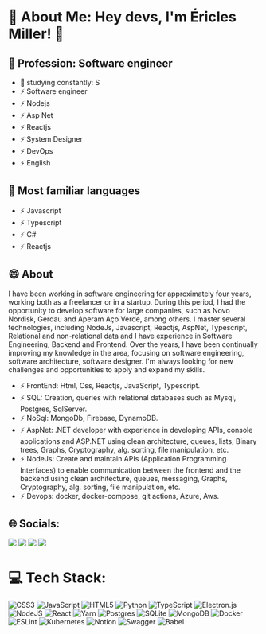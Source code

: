 # 💫 About Me: Hey devs, I'm Éricles Miller! 👋

## 🔭 Profession: Software engineer
- 🌱 studying constantly: S
- ⚡ Software engineer 
- ⚡ Nodejs
- ⚡ Asp Net 
- ⚡ Reactjs
- ⚡ System Designer
- ⚡ DevOps
- ⚡ English
  
## 👯 Most familiar languages
- ⚡ Javascript
- ⚡ Typescript
- ⚡ C#
- ⚡ Reactjs
  
## 😄 About
I have been working in software engineering for approximately four years, working both as a freelancer or in a startup. During this period, I had the opportunity to develop software for large companies, such as Novo Nordisk, Gerdau and Aperam Aço Verde, among others. I master several technologies, including NodeJs, Javascript, Reactjs, AspNet, Typescript, Relational and non-relational data and I have experience in Software Engineering, Backend and Frontend. Over the years, I have been continually improving my knowledge in the area, focusing on software engineering, software architecture, software designer. I'm always looking for new challenges and opportunities to apply and expand my skills.
  
- ⚡ FrontEnd: Html, Css, Reactjs, JavaScript, Typescript.
- ⚡ SQL: Creation, queries with relational databases such as Mysql, Postgres, SqlServer.
- ⚡ NoSql: MongoDb, Firebase, DynamoDB.
- ⚡ AspNet: .NET developer with experience in developing APIs, console applications and ASP.NET using clean architecture, queues, lists, Binary trees, Graphs, Cryptography, alg. sorting, file manipulation, etc.
- ⚡ NodeJs: Create and maintain APIs (Application Programming Interfaces) to enable communication between the frontend and the backend using clean architecture, queues, messaging, Graphs, Cryptography, alg. sorting, file manipulation, etc.
- ⚡ Devops: docker, docker-compose, git actions, Azure, Aws.

## 🌐 Socials:
<div> 
  <a href="https://instagram.com/ericlesmiller.diasbarbosa/" target="_blank"><img src="https://img.shields.io/badge/-Instagram-%23E4405F?style=for-the-badge&logo=instagram&logoColor=white" target="_blank"></a>
 <a href="https://discord.gg/85dbpvHg" target="_blank"><img src="https://img.shields.io/badge/Discord-7289DA?style=for-the-badge&logo=discord&logoColor=white" target="_blank"></a> 
  <a href = "ericlesmiller.eng.sis@gmail.com"><img src="https://img.shields.io/badge/-Gmail-%23333?style=for-the-badge&logo=gmail&logoColor=white" target="_blank"></a>
  <a href="https://www.linkedin.com/in/ericles-miller" target="_blank"><img src="https://img.shields.io/badge/-LinkedIn-%230077B5?style=for-the-badge&logo=linkedin&logoColor=white" target="_blank"></a> 
</div>

# 💻 Tech Stack:
![CSS3](https://img.shields.io/badge/css3-%231572B6.svg?style=for-the-badge&logo=css3&logoColor=white) ![JavaScript](https://img.shields.io/badge/javascript-%23323330.svg?style=for-the-badge&logo=javascript&logoColor=%23F7DF1E) ![HTML5](https://img.shields.io/badge/html5-%23E34F26.svg?style=for-the-badge&logo=html5&logoColor=white) ![Python](https://img.shields.io/badge/python-3670A0?style=for-the-badge&logo=python&logoColor=ffdd54) ![TypeScript](https://img.shields.io/badge/typescript-%23007ACC.svg?style=for-the-badge&logo=typescript&logoColor=white)  ![Electron.js](https://img.shields.io/badge/Electron-191970?style=for-the-badge&logo=Electron&logoColor=white)  ![NodeJS](https://img.shields.io/badge/node.js-6DA55F?style=for-the-badge&logo=node.js&logoColor=white) ![React](https://img.shields.io/badge/react-%2320232a.svg?style=for-the-badge&logo=react&logoColor=%2361DAFB) ![Yarn](https://img.shields.io/badge/yarn-%232C8EBB.svg?style=for-the-badge&logo=yarn&logoColor=white) ![Postgres](https://img.shields.io/badge/postgres-%23316192.svg?style=for-the-badge&logo=postgresql&logoColor=white)  ![SQLite](https://img.shields.io/badge/sqlite-%2307405e.svg?style=for-the-badge&logo=sqlite&logoColor=white) ![MongoDB](https://img.shields.io/badge/MongoDB-%234ea94b.svg?style=for-the-badge&logo=mongodb&logoColor=white)  ![Docker](https://img.shields.io/badge/docker-%230db7ed.svg?style=for-the-badge&logo=docker&logoColor=white) ![ESLint](https://img.shields.io/badge/ESLint-4B3263?style=for-the-badge&logo=eslint&logoColor=white) ![Kubernetes](https://img.shields.io/badge/kubernetes-%23326ce5.svg?style=for-the-badge&logo=kubernetes&logoColor=white) ![Notion](https://img.shields.io/badge/Notion-%23000000.svg?style=for-the-badge&logo=notion&logoColor=white)  ![Swagger](https://img.shields.io/badge/-Swagger-%23Clojure?style=for-the-badge&logo=swagger&logoColor=white) ![Babel](https://img.shields.io/badge/Babel-F9DC3e?style=for-the-badge&logo=babel&logoColor=black)

